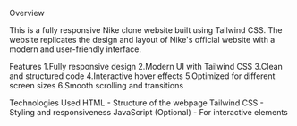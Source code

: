 Overview

This is a fully responsive Nike clone website built using Tailwind CSS. The website replicates the design and layout of Nike's official website with a modern and user-friendly interface.

Features
1.Fully responsive design
2.Modern UI with Tailwind CSS
3.Clean and structured code
4.Interactive hover effects
5.Optimized for different screen sizes
6.Smooth scrolling and transitions


Technologies Used
HTML - Structure of the webpage
Tailwind CSS - Styling and responsiveness
JavaScript (Optional) - For interactive elements
